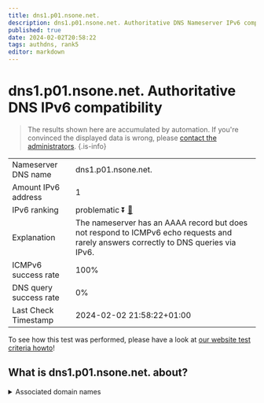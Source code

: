 ```yaml
---
title: dns1.p01.nsone.net.
description: dns1.p01.nsone.net. Authoritative DNS Nameserver IPv6 compatibility
published: true
date: 2024-02-02T20:58:22
tags: authdns, rank5
editor: markdown
---
```


# dns1.p01.nsone.net. Authoritative DNS IPv6 compatibility

> The results shown here are accumulated by automation. If you're convinced the displayed data is wrong, please [contact the administrators](/howto/chat). 
{.is-info}




|   |   |
| - | - |
| Nameserver DNS name | dns1.p01.nsone.net.
| Amount IPv6 address | 1
| IPv6 ranking | problematic :arrow_double_down: [🔗](/howto/ranking) |
| Explanation | The nameserver has an AAAA record but does not respond to ICMPv6 echo requests and rarely answers correctly to DNS queries via IPv6. |
| ICMPv6 success rate | 100%|
| DNS query success rate | 0% |
| Last Check Timestamp | 2024-02-02 21:58:22+01:00 |

To see how this test was performed, please have a look at [our website test criteria howto](/howto/testcriteria/authdns)!


## What is dns1.p01.nsone.net. about?






<details>
<summary>Associated domain names</summary>

www.intuit.com

</details>
